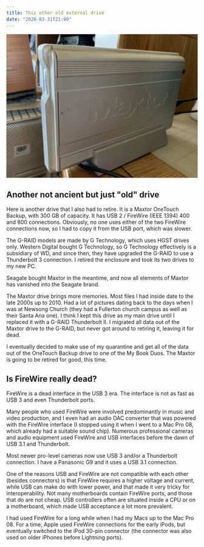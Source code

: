 ```yaml
---
title: This other old external drive
date: "2020-03-31T21:00"
---
```


![another somewhat old drive](old_maxtor_onetouch.jpg)

## Another not ancient but just "old" drive

Here is another drive that I also had to retire. It is a Maxtor OneTouch Backup, with 300 GB of capacity. It has USB 2 / FireWire (IEEE 1394) 400 and 800 connections. Obviously, no one uses either of the two FireWire connections now, so I had to copy it from the USB port, which was slower.

The G-RAID models are made by G Technology, which uses HGST drives only. Western Digital bought G Technology, so G Technology effectively is a subsidiary of WD, and since then, they have upgraded the G-RAID to use a Thunderbolt 3 connection. I retired the enclosure and took its two drives to my new PC. 

Seagate bought Maxtor in the meantime, and now all elements of Maxtor has vanished into the Seagate brand. 

The Maxtor drive brings more memories. Most files I had inside date to the late 2000s up to 2010. Had a lot of pictures dating back to the days when I was at Newsong Church (they had a Fullerton church campus as well as their Santa Ana one). I think I kept this drive as my main drive until I replaced it with a G-RAID Thunderbolt II. I migrated all data out of the Maxtor drive to the G-RAID, but never got around to retiring it, leaving it for dead. 

I eventually decided to make use of my quarantine and get all of the data out of the OneTouch Backup drive to one of the My Book Duos. The Maxtor is going to be retired for good, this time.

## Is FireWire really dead?

FireWire is a dead interface in the USB 3 era. The interface is not as fast as USB 3 and even Thunderbolt ports.

Many people who used FireWire were involved predominantly in music and video production, and I even had an audio DAC converter that was powered with the FireWire interface (I stopped using it when I went to a Mac Pro 08, which already had a suitable sound chip). Numerous professional cameras and audio equipment used FireWire and USB interfaces before the dawn of USB 3.1 and Thunderbolt. 

Most newer pro-level cameras now use USB 3 and/or a Thunderbolt connection. I have a Panasonic G9 and it uses a USB 3.1 connection.

One of the reasons USB and FireWire are not compatible with each other (besides connectors) is that FireWire requires a higher voltage and current, while USB can make do with lower power, and that made it very tricky for interoperability. Not many motherboards contain FireWire ports, and those that do are not cheap. USB controllers often are situated inside a CPU or on a motherboard, which made USB acceptance a lot more prevalent.

I had used FireWire for a long while when I had my Macs up to the Mac Pro 08. For a time, Apple used FireWire connections for the early iPods, but eventually switched to the iPod 30-pin connector (the connector was also used on older iPhones before Lightning ports).

